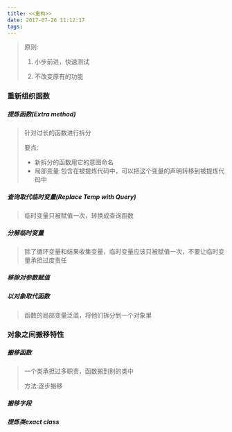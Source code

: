 ```yaml
---
title: <<重构>>
date: 2017-07-26 11:12:17
tags:
---
```


> 原则:
>
> 1. 小步前进，快速测试
>
>
> 2. 不改变原有的功能





### 重新组织函数

##### 提炼函数(Extra method)

> 针对过长的函数进行拆分 
>
> 要点:
>
> - 新拆分的函数用它的意图命名
> - 局部变量:包含在被提炼代码中，可以把这个变量的声明转移到被提炼代码中

##### 查询取代临时变量(Replace Temp with Query)

> 临时变量只被赋值一次，转换成查询函数

##### 分解临时变量

> 除了循环变量和结果收集变量，临时变量应该只被赋值一次，不要让临时变量承担过度责任

##### 移除对参数赋值

##### 以对象取代函数

> 函数的局部变量泛滥，将他们拆分到一个对象里



### 对象之间搬移特性

##### 搬移函数

> 一个类承担过多职责，函数搬到别的类中
>
> 方法:逐步搬移
>
> 

##### 搬移字段

##### 提炼类exact class

